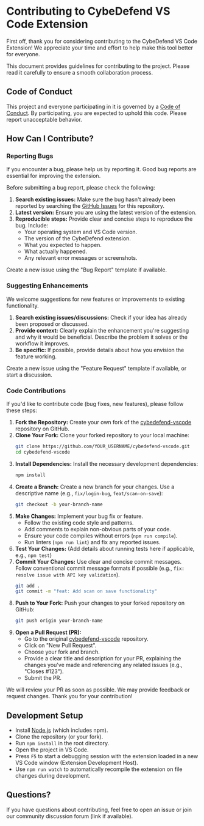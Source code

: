# Contributing to CybeDefend VS Code Extension

First off, thank you for considering contributing to the CybeDefend VS Code Extension! We appreciate your time and effort to help make this tool better for everyone.

This document provides guidelines for contributing to the project. Please read it carefully to ensure a smooth collaboration process.

## Code of Conduct

This project and everyone participating in it is governed by a [Code of Conduct](CODE_OF_CONDUCT.md). By participating, you are expected to uphold this code. Please report unacceptable behavior.

## How Can I Contribute?

### Reporting Bugs

If you encounter a bug, please help us by reporting it. Good bug reports are essential for improving the extension.

Before submitting a bug report, please check the following:

1.  **Search existing issues:** Make sure the bug hasn't already been reported by searching the [GitHub Issues](https://github.com/your-username/cybedefend-vscode/issues) for this repository.
2.  **Latest version:** Ensure you are using the latest version of the extension.
3.  **Reproducible steps:** Provide clear and concise steps to reproduce the bug. Include:
    *   Your operating system and VS Code version.
    *   The version of the CybeDefend extension.
    *   What you expected to happen.
    *   What actually happened.
    *   Any relevant error messages or screenshots.

Create a new issue using the "Bug Report" template if available.

### Suggesting Enhancements

We welcome suggestions for new features or improvements to existing functionality.

1.  **Search existing issues/discussions:** Check if your idea has already been proposed or discussed.
2.  **Provide context:** Clearly explain the enhancement you're suggesting and why it would be beneficial. Describe the problem it solves or the workflow it improves.
3.  **Be specific:** If possible, provide details about how you envision the feature working.

Create a new issue using the "Feature Request" template if available, or start a discussion.

### Code Contributions

If you'd like to contribute code (bug fixes, new features), please follow these steps:

1.  **Fork the Repository:** Create your own fork of the [cybedefend-vscode](https://github.com/your-username/cybedefend-vscode) repository on GitHub.
2.  **Clone Your Fork:** Clone your forked repository to your local machine:
    ```bash
    git clone https://github.com/YOUR_USERNAME/cybedefend-vscode.git
    cd cybedefend-vscode
    ```
3.  **Install Dependencies:** Install the necessary development dependencies:
    ```bash
    npm install
    ```
4.  **Create a Branch:** Create a new branch for your changes. Use a descriptive name (e.g., `fix/login-bug`, `feat/scan-on-save`):
    ```bash
    git checkout -b your-branch-name
    ```
5.  **Make Changes:** Implement your bug fix or feature. 
    *   Follow the existing code style and patterns.
    *   Add comments to explain non-obvious parts of your code.
    *   Ensure your code compiles without errors (`npm run compile`).
    *   Run linters (`npm run lint`) and fix any reported issues.
6.  **Test Your Changes:** (Add details about running tests here if applicable, e.g., `npm test`)
7.  **Commit Your Changes:** Use clear and concise commit messages. Follow conventional commit message formats if possible (e.g., `fix: resolve issue with API key validation`).
    ```bash
    git add .
    git commit -m "feat: Add scan on save functionality"
    ```
8.  **Push to Your Fork:** Push your changes to your forked repository on GitHub:
    ```bash
    git push origin your-branch-name
    ```
9.  **Open a Pull Request (PR):**
    *   Go to the original [cybedefend-vscode](https://github.com/your-username/cybedefend-vscode) repository.
    *   Click on "New Pull Request".
    *   Choose your fork and branch.
    *   Provide a clear title and description for your PR, explaining the changes you've made and referencing any related issues (e.g., "Closes #123").
    *   Submit the PR.

We will review your PR as soon as possible. We may provide feedback or request changes. Thank you for your contribution!

## Development Setup

*   Install [Node.js](https://nodejs.org/) (which includes npm).
*   Clone the repository (or your fork).
*   Run `npm install` in the root directory.
*   Open the project in VS Code.
*   Press `F5` to start a debugging session with the extension loaded in a new VS Code window (Extension Development Host).
*   Use `npm run watch` to automatically recompile the extension on file changes during development.

## Questions?

If you have questions about contributing, feel free to open an issue or join our community discussion forum (link if available). 